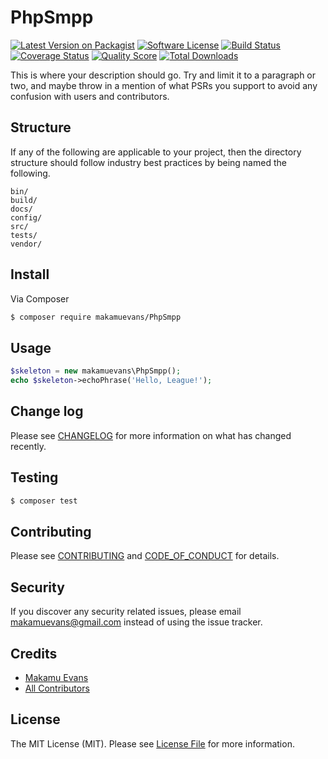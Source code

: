 # PhpSmpp

[![Latest Version on Packagist][ico-version]][link-packagist]
[![Software License][ico-license]](LICENSE.md)
[![Build Status][ico-travis]][link-travis]
[![Coverage Status][ico-scrutinizer]][link-scrutinizer]
[![Quality Score][ico-code-quality]][link-code-quality]
[![Total Downloads][ico-downloads]][link-downloads]

This is where your description should go. Try and limit it to a paragraph or two, and maybe throw in a mention of what
PSRs you support to avoid any confusion with users and contributors.

## Structure

If any of the following are applicable to your project, then the directory structure should follow industry best practices by being named the following.

```
bin/        
build/
docs/
config/
src/
tests/
vendor/
```


## Install

Via Composer

``` bash
$ composer require makamuevans/PhpSmpp
```

## Usage

``` php
$skeleton = new makamuevans\PhpSmpp();
echo $skeleton->echoPhrase('Hello, League!');
```

## Change log

Please see [CHANGELOG](CHANGELOG.md) for more information on what has changed recently.

## Testing

``` bash
$ composer test
```

## Contributing

Please see [CONTRIBUTING](CONTRIBUTING.md) and [CODE_OF_CONDUCT](CODE_OF_CONDUCT.md) for details.

## Security

If you discover any security related issues, please email makamuevans@gmail.com instead of using the issue tracker.

## Credits

- [Makamu Evans][link-author]
- [All Contributors][link-contributors]

## License

The MIT License (MIT). Please see [License File](LICENSE.md) for more information.

[ico-version]: https://img.shields.io/packagist/v/makamuevans/PhpSmpp.svg?style=flat-square
[ico-license]: https://img.shields.io/badge/license-MIT-brightgreen.svg?style=flat-square
[ico-travis]: https://img.shields.io/travis/makamuevans/PhpSmpp/master.svg?style=flat-square
[ico-scrutinizer]: https://img.shields.io/scrutinizer/coverage/g/makamuevans/PhpSmpp.svg?style=flat-square
[ico-code-quality]: https://img.shields.io/scrutinizer/g/makamuevans/PhpSmpp.svg?style=flat-square
[ico-downloads]: https://img.shields.io/packagist/dt/makamuevans/PhpSmpp.svg?style=flat-square

[link-packagist]: https://packagist.org/packages/makamuevans/PhpSmpp
[link-travis]: https://travis-ci.org/makamuevans/PhpSmpp
[link-scrutinizer]: https://scrutinizer-ci.com/g/makamuevans/PhpSmpp/code-structure
[link-code-quality]: https://scrutinizer-ci.com/g/makamuevans/PhpSmpp
[link-downloads]: https://packagist.org/packages/makamuevans/PhpSmpp
[link-author]: https://github.com/makamuevans
[link-contributors]: ../../contributors
